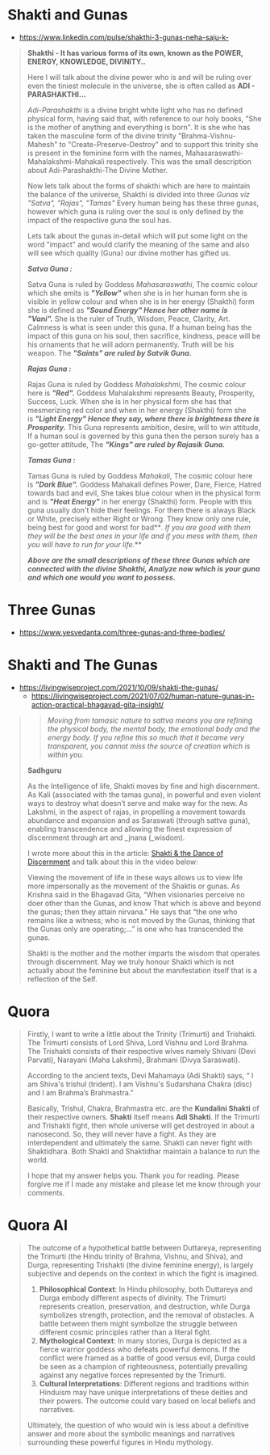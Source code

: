# Shakti and Gunas
- https://www.linkedin.com/pulse/shakthi-3-gunas-neha-saju-k-

> **Shakthi - It has various forms of its own, known as the POWER, ENERGY, KNOWLEDGE, DIVINITY..**
> 
> Here I will talk about the divine power who is and will be ruling over even the tiniest molecule in the universe, she is often called as **ADI - PARASHAKTHI...**
> 
> _Adi-Parashakthi_ is a divine bright white light who has no defined physical form, having said that, with reference to our holy books, "She is the mother of anything and everything is born". It is she who has taken the masculine form of the divine trinity "Brahma-Vishnu-Mahesh" to "Create-Preserve-Destroy" and to support this trinity she is present in the feminine form with the names, Mahasaraswathi-Mahalakshmi-Mahakali respectively. This was the small description about Adi-Parashakthi-The Divine Mother.
> 
> Now lets talk about the forms of shakthi which are here to maintain the balance of the universe, Shakthi is divided into three _Gunas viz "Satva", "Rajas", "Tamas"_ Every human being has these three gunas, however which guna is ruling over the soul is only defined by the impact of the respective guna the soul has.
> 
> Lets talk about the gunas in-detail which will put some light on the word "impact" and would clarify the meaning of the same and also will see which quality (Guna) our divine mother has gifted us.
> 
> **_Satva Guna :_**
> 
> Satva Guna is ruled by Goddess _Mahasaraswathi_, The cosmic colour which she emits is **_"Yellow"_** when she is in her human form she is visible in yellow colour and when she is in her energy (Shakthi) form she is defined as **_"Sound Energy" Hence her other name is "Vani"._** She is the ruler of Truth, Wisdom, Peace, Clarity, Art. Calmness is what is seen under this guna. If a human being has the impact of this guna on his soul, then sacrifice, kindness, peace will be his ornaments that he will adorn permanently. Truth will be his weapon. The **_"Saints" are ruled by Satvik Guna._**
> 
> **_Rajas Guna :_**
> 
> Rajas Guna is ruled by Goddess _Mahalakshmi_, The cosmic colour here is **_"Red"._** Goddess Mahalakshmi represents Beauty, Prosperity, Success, Luck. When she is in her physical form she has that mesmerizing red color and when in her energy (Shakthi) form she is **_"Light Energy" Hence they say, where there is brightness there is Prosperity._** This Guna represents ambition, desire, will to win attitude, If a human soul is governed by this guna then the person surely has a go-getter attitude, The **_"Kings" are ruled by Rajasik Guna._**
> 
> **_Tamas Guna :_**
> 
> Tamas Guna is ruled by Goddess _Mahakali_, The cosmic colour here is **_"Dark Blue"._** Goddess Mahakali defines Power, Dare, Fierce, Hatred towards bad and evil, She takes blue colour when in the physical form and is **_"Heat Energy"_** in her energy (Shakthi) form. People with this guna usually don't hide their feelings. For them there is always Black or White, precisely either Right or Wrong. They know only one rule, being best for good and worst for bad**_. If you are good with them they will be the best ones in your life and if you mess with them, then you will have to run for your life._**
> 
> **_Above are the small descriptions of these three Gunas which are connected with the divine Shakthi, Analyze now which is your guna and which one would you want to possess._**

# Three Gunas
- https://www.yesvedanta.com/three-gunas-and-three-bodies/

# Shakti and The Gunas
- https://livingwiseproject.com/2021/10/09/shakti-the-gunas/
	- https://livingwiseproject.com/2021/07/02/human-nature-gunas-in-action-practical-bhagavad-gita-insight/

> > _Moving from tamasic nature to sattva means you are refining the physical body, the mental body, the emotional body and the energy body. If you refine this so much that it became very transparent, you cannot miss the source of creation which is within you._
> 
> **Sadhguru**
> 
> As the Intelligence of life, Shakti moves by fine and high discernment. As Kali (associated with the tamas guna), in powerful and even violent ways to destroy what doesn’t serve and make way for the new. As Lakshmi, in the aspect of rajas, in propelling a movement towards abundance and expansion and as Saraswati (through sattva guna), enabling transcendence and allowing the finest expression of discernment through art and _jnana (_wisdom).
> 
> I wrote more about this in the article: [Shakti & the Dance of Discernment](https://livingwiseproject.com/2021/04/13/shakti-and-the-dance-of-discernment/) and talk about this in the video below:
> 
> Viewing the movement of life in these ways allows us to view life more impersonally as the movement of the Shaktis or gunas. As Krishna said in the Bhagavad Gita, “When visionaries perceive no doer other than the Gunas, and know That which is above and beyond the gunas; then they attain nirvana.” He says that “the one who remains like a witness; who is not moved by the Gunas, thinking that the Gunas only are operating;…” is one who has transcended the gunas.
> 
> Shakti is the mother and the mother imparts the wisdom that operates through discernment. May we truly honour Shakti which is not actually about the feminine but about the manifestation itself that is a reflection of the Self.


# Quora

> Firstly, I want to write a little about the Trinity (Trimurti) and Trishakti. The Trimurti consists of Lord Shiva, Lord Vishnu and Lord Brahma. The Trishakti consists of their respective wives namely Shivani (Devi Parvati), Narayani (Maha Lakshmi), Brahmani (Divya Saraswati).
> 
> According to the ancient texts, Devi Mahamaya (Adi Shakti) says, “ I am Shiva's trishul (trident). I am Vishnu's Sudarshana Chakra (disc) and I am Brahma’s Brahmastra.”
> 
> Basically, Trishul, Chakra, Brahmastra etc. are the **Kundalini Shakti** of their respective owners. **Shakti** itself means **Adi Shakti**. If the Trimurti and Trishakti fight, then whole universe will get destroyed in about a nanosecond. So, they will never have a fight. As they are interdependent and ultimately the same. Shakti can never fight with Shaktidhara. Both Shakti and Shaktidhar maintain a balance to run the world.
> 
> I hope that my answer helps you. Thank you for reading. Please forgive me if I made any mistake and please let me know through your comments.


# Quora AI

> The outcome of a hypothetical battle between Duttareya, representing the Trimurti (the Hindu trinity of Brahma, Vishnu, and Shiva), and Durga, representing Trishakti (the divine feminine energy), is largely subjective and depends on the context in which the fight is imagined.
> 
> 1. **Philosophical Context**: In Hindu philosophy, both Duttareya and Durga embody different aspects of divinity. The Trimurti represents creation, preservation, and destruction, while Durga symbolizes strength, protection, and the removal of obstacles. A battle between them might symbolize the struggle between different cosmic principles rather than a literal fight.
> 2. **Mythological Context**: In many stories, Durga is depicted as a fierce warrior goddess who defeats powerful demons. If the conflict were framed as a battle of good versus evil, Durga could be seen as a champion of righteousness, potentially prevailing against any negative forces represented by the Trimurti.
> 3. **Cultural Interpretations**: Different regions and traditions within Hinduism may have unique interpretations of these deities and their powers. The outcome could vary based on local beliefs and narratives.
> 
> Ultimately, the question of who would win is less about a definitive answer and more about the symbolic meanings and narratives surrounding these powerful figures in Hindu mythology.

